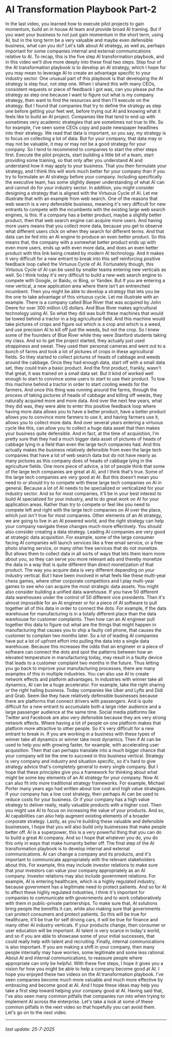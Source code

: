 # AI Transformation Playbook Part-2

In the last video, you learned how to
execute pilot projects to gain momentum, build an in house AI team and
provide broad AI training. But if you want your business to not just
gain momentum in the short term, using AI, but in the long term be a very valuable
and maybe even defensible business, what can you do? Let's talk about AI strategy,
as well as, perhaps important for some companies internal and
external communications relative to AI. To recap, this is the five step
AI transformation playbook, and in this video we'll dive more
deeply into these final two steps. Step four of the AI transformation
playbook is to develop an AI strategy, which I hope for you may mean to leverage
AI to create an advantage specific to your industry sector. One unusual part of this playbook is that
developing the AI strategy is step four, not step one. When I shared this with many CEOs,
consistent requests or piece of feedback I got was, can you
please put the strategy as step one because I want to figure out
what is my company strategy, then want to find the resources and
then I'll execute on the strategy. But I found that companies that try
to define the strategy as step one before getting your feet wet,
before trying out AI and knowing what it feels like
to build an AI project. Companies like that tend to end up with
sometimes very academic strategies that are sometimes not true to life. So for example,
I've seen some CEOs copy and paste newspaper headlines
into their strategy. We read that data is important,
so you say, my strategy is to focus on
collecting a lot of data. But for your company, that data may or
may not be valuable, it may or may not be a good strategy for
your company. So I tend to recommend to companies
to start the other steps first. Execute the pilot projects,
start building a little bit of a team, start providing some training, so
that only after you understand AI and understand how it may
apply to your business. That you then formulate your strategy, and
I think this will work much better for your company than if you try to formulate
an AI strategy before your company. Including specifically the executive team,
has some slightly deeper understanding of what AI can and cannot do for
your industry sector. In addition, you might consider designing
a strategy that is aligned with the Virtuous Cycle of AI. Let me illustrate that with
an example from web search. One of the reasons that web search
is a very defensible business, meaning it's very difficult for new
entrants to compete with the incumbents with the existing large web
search engines, is this. If a company has a better product,
maybe a slightly better product, then that web search engine
can acquire more users. And having more users means that you
collect more data, because you get to observe what different users click on
when they search for different terms. And that data can be fed into an AI
engine to produce an even better product. So this means that, the company with a
somewhat better product ends up with even more users,
ends up with even more data, and does an even better product with this link
being created by modern AI technology. And it makes it very difficult for
a new entrant to break into this self reinforcing positive feedback loop
called the Virtuous Cycle of AI. Fortunately though,
this Virtuous Cycle of AI can be used by smaller teams entering
new verticals as well. So I think today it's very difficult to
build a new web search engine to compete with Google, or Baidu, or Bing, or Yandex. But if you are entering a new vertical, a new application area where there
isn't an entrenched incumbent. Then you might be able to develop a
strategy that lets you be the one to take advantage of this virtuous cycle. Let me illustrate with an example. There is a company called Blue River
that was acquired by John Deere for over 300 million US dollars. And Blue River makes agricultural
technology using AI. So what they did was built these
machines that would be towed behind a tractor in a big
agricultural field. And this machine would take pictures of
crops and figure out which is a crop and which is a weed, and use precision AI to
kill off just the weeds, but not the crop. So I knew some of the founders of Blue
River while they were Stanford students taking my class. And so to get the project started, they
actually just used strappiness and sweat. They used their personal cameras and
went out to a bunch of farms and took a lot of pictures of crops
in these agricultural fields. So they started to collect
pictures of heads of cabbage and weeds around the cabbage. Once they had enough data,
start off with a small data set, they could train a basic product. And the first product,
frankly, wasn't that great, it was trained on a small data set. But it kind of worked well enough
to start to convince some users to start to use their product. To tow this machine behind a tractor
in order to start cooling weeds for the farmers. And once this thing was
running around the farms, through the process of taking
pictures of heads of cabbage and killing off weeds, they naturally
acquired more and more data. And over the next few years, what they did
was, they were able to enter this positive feedback loop where having more data
allows you to have a better product, have a better product allows you to
convince more farmers to use it, and having farmers use it,
allows you to collect more data. And over several years entering a virtuous
cycle like this, can allow you to collect a huge data asset that then
makes your business quite defensible. And in fact, at the time of acquisition, I'm pretty sure that they had a much
bigger data asset of pictures of heads of cabbage lying in a field than
even the large tech companies had. And this actually makes the business
relatively defensible from even the large tech companies that have a lot of web
search data but do not have nearly as many pictures as this company does of heads of
cabbage lying in the agriculture fields. One more piece of advice, a lot of
people think that some of the large tech companies are great at AI,
and I think that's true. Some of the large tech
companies are very good at AI. But this doesn't mean you need to or should try to compete with these large
tech companies on AI in general. Because a lot of AI needs to be
specialized or verticalized for your industry sector. And so for most companies, it'll be in
your best interest to build AI specialized for your industry, and to do great
work on AI for your application areas. Rather than try to compete or
feel like you need to compete left and right with the large tech companies on AI
over the place, which just isn't true for most companies. Other elements of an AI strategy, we are going to live in an AI powered
world, and the right strategy can help your company navigate these
changes much more effectively. You should also consider
creating a data strategy. Leading AI companies are very good
at strategic data acquisition. For example, some of the large consumer
facing AI companies will launch services like a free email service,
or a free photo sharing service, or many other free services
that do not monetize. But allows them to collect data in all
sorts of ways that lets them learn more about you, so they can serve you more
relevant ads and thereby monetize the data in a way that is quite different than
direct monetization of that product. The way you acquire data is very different
depending on your industry vertical. But I have been involved in what feels
like these multi-year chess games, where other corporate competitors and I play multi-year games to see who can
acquire the most strategic data assets. You might also consider building
a unified data warehouse. If you have 50 different data
warehouses under the control of 50 different vice presidents. Then it's almost impossible for
an AI engineer or for a piece of AI software to pull together all of this
data in order to connect the dots. For example, if the data warehouse for
manufacturing is in a totally different place than the data
warehouse for customer complaints. Then how can an AI engineer pull
together this data to figure out what are the things that might happen in
manufacturing that causes you to ship a faulty cell phone, that causes
the customer to complain two months later. So a lot of leading AI companies have
put a lot of upfront effort into pulling the data into
a single data warehouse. Because this increases
the odds that an engineer or a piece of software can connect the dots
and spot the patterns between how an elevated temperature in manufacturing
today, may result in a faulty device that leads to a customer
complaint two months in the future. Thus letting you go back to improve
your manufacturing processes, there are many examples of
this in multiple industries. You can also use AI to create network
effects and platform advantages. In industries with winner take all
dynamics, AI can be a huge accelerator. For example, take the right sharing or
the right hailing business. Today companies like Uber and
Lyfts and Didi and Grab. Seem like they have relatively defensible
businesses because there are platforms that connect drivers with passengers. And is quite difficult for
a new entrant to accumulate both a large rider audience and a large passenger
audience at the same time. Social media platforms like Twitter and Facebook are also very defensible because
they are very strong network effects. Where having a lot of people
on one platform makes that platform more
attractive to other people. So it's very difficult for
a new entrant to break in. If you are working in a business with
these types of winner take all dynamics or winner take most dynamics. Then if AI can be used to help you
with growing faster, for example, with accelerating user acquisition. Then that can perhaps translate into a
much bigger chance that your company will be the one to succeed in
this business vertical. Strategy is very company and industry and
situation specific, so it's hard to give strategy advice that's completely
general to every single company. But I hope that these principles give
you a framework for thinking about what might be some key elements of
an AI strategy for your company. Now AI can also fit into more
traditional strategy frameworks. For example, Michael Porter many years
ago had written about low cost and high value strategies. If your company has a low cost strategy, then perhaps AI can be used to
reduce costs for your business. Or if your company has a high
value strategy to deliver really, really valuable products
with a higher cost. Then you might use AI to focus on
increasing the value of your products. And so, AI capabilities can also
help augment existing elements of a broader corporate strategy. Lastly, as you're building these
valuable and defensible businesses, I hope that you will also build only
businesses that make people better off. AI is a superpower, this is a very powerful thing that you
can do to build a great AI company. And so I hope that whatever you do, you do this only in ways that
make humanity better off. The final step of the AI transformation
playbook is to develop internal and external communications. AI can change a company and
its products, and it's important to communicate appropriately with
the relevant stakeholders about this. For example, this may include
investor relations to make sure that your investors can value your
company appropriately as an AI company. Investor relations may also
include government relations. For example, AI is entering healthcare,
which is a highly regulated industry, because government has a legitimate
need to protect patients. And so for AI to affect these
highly regulated industries, I think it's important for companies
to communicate with governments and to work collaboratively with them
in public-private partnerships. To make sure that, AI solutions bring
people the benefits it can, while also making sure that governments can
protect consumers and protect patients. So this will be true for healthcare,
it'll be true for self driving cars, it will be true for finance and
many other AI industry verticals. If your products change, then consumer or
user education will be important. AI talent is very scarce in today's world,
and so if you are able to showcase some of your initial successes, that could
really help with talent and recruiting. Finally, internal communications
is also important. If you are making a shift in your company,
then many people internally may have worries,
some legitimate and some less rational. About AI and internal communications, to reassure people where
appropriate can only be helpful. With these five steps,
I hope it gives you a vision for how you might be able to help
a company become good at AI. I hope you enjoyed these two videos
on the AI transformation playbook. I've seen companies become
much more valuable and much more effective by embracing and
become good at AI. And I hope these ideas may help you take
a first step toward helping your company good at AI. Having said that, I've also seen
many common pitfalls that companies run into when trying to implement
AI across the enterprise. Let's take a look at some of these
common pitfalls in the next video so that hopefully you can avoid them. Let's go on to the next video.

---

###### last update: 25-7-2025